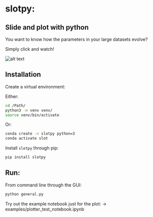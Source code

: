 # slotpy:
## Slide and plot with python

You want to know how the parameters in your large datasets evolve?

Simply click and watch! 

![alt text](https://github.com/Chia-vie/slotpy/blob/main/slotpy_logo_prelim.png)


## Installation

Create a virtual environment:

Either: 
```bash
cd /Path/
python3 -m venv venv/
source venv/bin/activate
```

Or:
```bash
conda create -n slotpy python=3
conda activate slot
```

Install ```slotpy``` through pip:

```bash
pip install slotpy
```

## Run:

From command line through the GUI:
```bash
python general.py
```

Try out the example notebook just for the plot:
-> examples/plotter_test_notebook.ipynb


